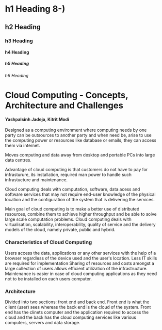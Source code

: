 # h1 Heading 8-)
## h2 Heading
### h3 Heading
#### h4 Heading
##### h5 Heading
###### h6 Heading

# Cloud Computing - Concepts, Architecture and Challenges
#### Yashpalsinh Jadeja, Kitrit Modi

Designed as a computing environment where computing needs by one party can be outsources to another party and when need be, arise to use the computing power or resources like database or emails, they can access them via internet. 

Moves computing and data away from desktop and portable PCs into large data centres.

Advantage of cloud computing is that customers do not have to pay for infrasturure, its installation, required man power to handle such infrastucture and maintenance. 

Cloud computing deals with computation, software, data acess and software services that may not require end-user knowledge of the physical location and the configuration of the system that is delivering the services.

Main goal of cloud computing is to make a better use of distributed resources, combine them to achieve higher throughput and be able to solve large scale computation problems. Cloud computing deals with virtualisation, scalability, interoperability, quality of service and the delivery models of the cloud, namely private, public and hybrid. 

### Characteristics of Cloud Computing 
Users access the data, applications or any other services with the help of a browser regardless of the device used and the user's location. 
Less IT skills are required for implementation 
Sharing of resources and costs amongst a large collection of users allows efficient utilization of the infrastructure.
Maintenance is easier in case of cloud computing applications as they need not to be installed on each users computer.

### Architecture
Divided into two sections: front end and back end.
Front end is what the client (user) sees whereas the back end is the cloud of the system. 
Front end has the clinets computer and the application required to access the cloud and the back has the cloud computing services like various computers, servers and data storage. 